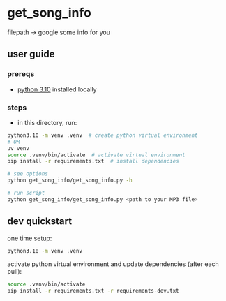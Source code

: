 # get_song_info

filepath -> google some info for you

## user guide

### prereqs

- [python 3.10](https://www.python.org/downloads/release/python-31010/) installed locally

### steps

- in this directory, run:

```bash
python3.10 -m venv .venv  # create python virtual environment
# OR
uv venv
source .venv/bin/activate  # activate virtual environment
pip install -r requirements.txt  # install dependencies

# see options
python get_song_info/get_song_info.py -h

# run script
python get_song_info/get_song_info.py <path to your MP3 file>
```

## dev quickstart

one time setup:

```bash
python3.10 -m venv .venv
```

activate python virtual environment and update dependencies (after each pull):

```bash
source .venv/bin/activate
pip install -r requirements.txt -r requirements-dev.txt
```
